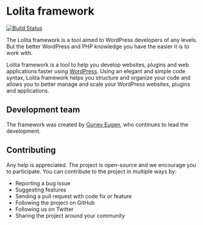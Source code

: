 Lolita framework
==================

[![Build Status](https://travis-ci.org/gcofficial/lolitaframework.svg?branch=master)](https://travis-ci.org/gcofficial/lolitaframework)

The Lolita framework is a tool aimed to WordPress developers of any levels. But the better WordPress and PHP knowledge you have the easier it is to work with.

Lolita framework is a tool to help you develop websites, plugins and web applications faster using [WordPress](https://wordpress.org/). Using an elegant and simple code syntax, Lolita framework helps you structure and organize your code and allows you to better manage and scale your WordPress websites, plugins and applications.

Development team
----------------
The framework was created by [Guriev Eugen](mailto:gurievcreative), who continues to lead the development.

Contributing
------------
Any help is appreciated. The project is open-source and we encourage you to participate. You can contribute to the project in multiple ways by:

- Reporting a bug issue
- Suggesting features
- Sending a pull request with code fix or feature
- Following the project on GitHub
- Following us on Twitter
- Sharing the project around your community